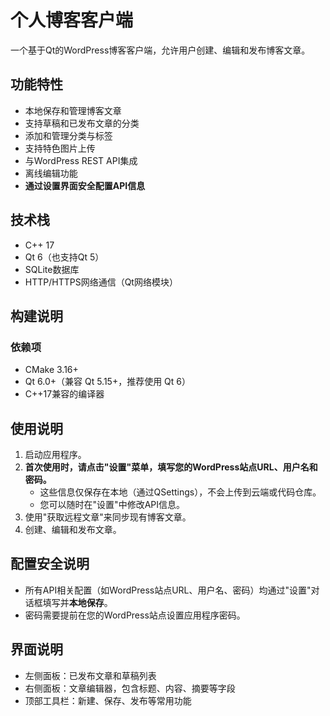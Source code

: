 # 个人博客客户端

一个基于Qt的WordPress博客客户端，允许用户创建、编辑和发布博客文章。

## 功能特性

- 本地保存和管理博客文章
- 支持草稿和已发布文章的分类
- 添加和管理分类与标签
- 支持特色图片上传
- 与WordPress REST API集成
- 离线编辑功能
- **通过设置界面安全配置API信息**

## 技术栈

- C++ 17
- Qt 6（也支持Qt 5）
- SQLite数据库
- HTTP/HTTPS网络通信（Qt网络模块）

## 构建说明

### 依赖项

- CMake 3.16+
- Qt 6.0+（兼容 Qt 5.15+，推荐使用 Qt 6）
- C++17兼容的编译器

## 使用说明

1. 启动应用程序。
2. **首次使用时，请点击"设置"菜单，填写您的WordPress站点URL、用户名和密码。**
   - 这些信息仅保存在本地（通过QSettings），不会上传到云端或代码仓库。
   - 您可以随时在"设置"中修改API信息。
3. 使用"获取远程文章"来同步现有博客文章。
4. 创建、编辑和发布文章。

## 配置安全说明

- 所有API相关配置（如WordPress站点URL、用户名、密码）均通过"设置"对话框填写并**本地保存**。
- 密码需要提前在您的WordPress站点设置应用程序密码。


## 界面说明

- 左侧面板：已发布文章和草稿列表
- 右侧面板：文章编辑器，包含标题、内容、摘要等字段
- 顶部工具栏：新建、保存、发布等常用功能 